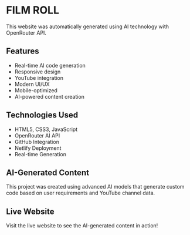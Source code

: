 # FILM ROLL

This website was automatically generated using AI technology with OpenRouter API.

## Features
- Real-time AI code generation
- Responsive design
- YouTube integration
- Modern UI/UX
- Mobile-optimized
- AI-powered content creation

## Technologies Used
- HTML5, CSS3, JavaScript
- OpenRouter AI API
- GitHub Integration
- Netlify Deployment
- Real-time Generation

## AI-Generated Content
This project was created using advanced AI models that generate custom code based on user requirements and YouTube channel data.

## Live Website
Visit the live website to see the AI-generated content in action!
